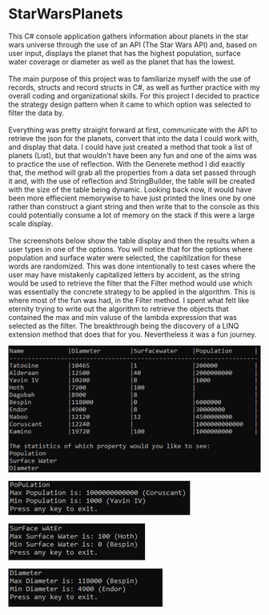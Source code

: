 # StarWarsPlanets
This C# console application gathers information about planets in the star wars universe through the use of an API (The Star Wars API) and, based on user input, displays the planet that has the highest population, surface water coverage or diameter as well as the planet that has the lowest.<br><br>
The main purpose of this project was to familiarize myself with the use of records, structs and record structs in C#, as well as further practice with my overall coding and organizational skills. For this project I decided to practice the strategy design pattern when it came to which option was selected to filter the data by.<br><br>
Everything was pretty straight forward at first, communicate with the API to retrieve the json for the planets, convert that into the data I could work with, and display that data. I could have just created a method that took a list of planets (List<Planet>), but that wouldn't have been any fun and one of the aims was to practice the use of reflection. With the Generete<T> method I did exactly that, the method will grab all the properties from a data set passed through it and, with the use of reflection and StringBuilder, the table will be created with the size of the table being dynamic. Looking back now, it would have been more effiecient memorywise to have just printed the lines one by one rather than construct a giant string and then write that to the console as this could potentially consume a lot of memory on the stack if this were a large scale display.<br><br>
The screenshots below show the table display and then the results when a user types in one of the options. You will notice that for the options where population and surface water were selected, the capitilzation for these words are randomized. This was done intentionally to test cases where the user may have mistakenly capitalized letters by accident, as the string would be used to retrieve the filter that the Filter method would use which was essentially the concrete strategy to be applied in the algorithm. This is where most of the fun was had, in the Filter method. I spent what felt like eternity trying to write out the algorithm to retrieve the objects that contained the max and min valuse of the lambda expression that was selected as the filter. The breakthrough being the discovery of a LINQ extension method that does that for you. Nevertheless it was a fun journey. 

![Menu](./Screenshots/StarWarsPlanetsDisplay.JPG)

![Menu](./Screenshots/PopulationFilter.JPG)

![Menu](./Screenshots/SurfaceWaterFilter.JPG)

![Menu](./Screenshots/DiameterFilter.JPG)



